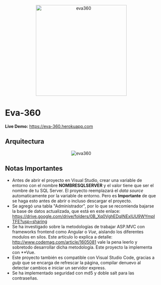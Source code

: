 <div align="center">
 <img src="https://cdn.rawgit.com/saintplay/Eva-360/master/Eva360/Content/logo.svg" alt="eva360" width="300">
</div>

# Eva-360

**Live Demo:** <https://eva-360.herokuapp.com>

## Arquitectura ##

<div align="center">
 <img src="https://user-images.githubusercontent.com/9372893/28237718-d758b9ae-690b-11e7-9649-bb96bd86dfe0.png" alt="eva360">
</div>

## Notas Importantes

- Antes de abrir el proyecto en Visual Studio, crear una variable de entorno con el nombre **NOMBRESQLSERVER** y el valor tiene que ser el nombre de tu SQL Server.
El proyecto reemplazará el *data source* automaticamente por la variable de entorno. Pero es **Importante** de que se haga esto antes de abrir o incluso descargar el proyecto.
- Se agregó una tabla "Administrador", por lo que se recomienda bajarse la base de datos actualizada, que está en este enlace: <https://drive.google.com/drive/folders/0B_Xq0VghEDqINExIUU9WYmpITFE?usp=sharing>
- Se ha investigado sobre la metodologías de trabajar ASP.MVC con frameworks frontend como Angular o *Vue*, aislando los diferentes modulos en silos.
Este artículo lo explica a detalle: <http://www.codemag.com/article/1605081> vale la pena leerlo y sobretodo desarrollar dicha metodología. Este proyecto la implementa con **Vue.
- Este proyecto también es compatible con Visual Studio Code, gracias a *gulp* que se encarga de refrescar la página, compilar denuevo al detectar cambios e iniciar un servidor express.
- Se ha implementado seguridad con md5 y doble salt para las contraseñas.
